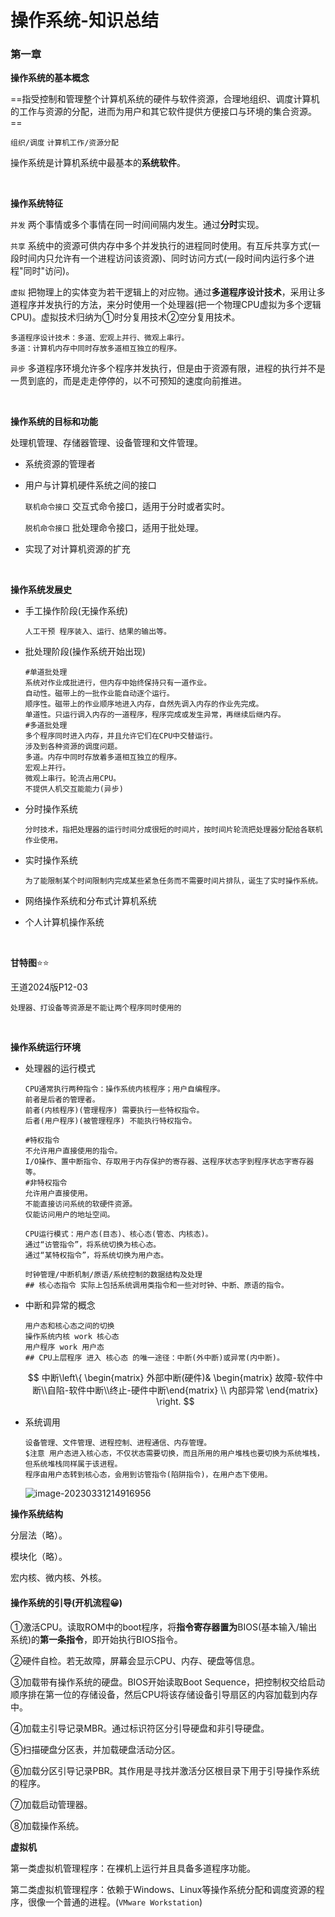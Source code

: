 # 操作系统-知识总结

### 第一章

**操作系统的基本概念**

==指受控制和管理整个计算机系统的硬件与软件资源，合理地组织、调度计算机的工作与资源的分配，进而为用户和其它软件提供方便接口与环境的集合资源。==

`组织/调度` `计算机工作/资源分配`

操作系统是计算机系统中最基本的**系统软件**。

<br>

**操作系统特征**

`并发` 两个事情或多个事情在同一时间间隔内发生。通过**分时**实现。

`共享` 系统中的资源可供内存中多个并发执行的进程同时使用。有互斥共享方式(一段时间内只允许有一个进程访问该资源)、同时访问方式(一段时间内运行多个进程"同时"访问)。

`虚拟` 把物理上的实体变为若干逻辑上的对应物。通过**多道程序设计技术**，采用让多道程序并发执行的方法，来分时使用一个处理器(把一个物理CPU虚拟为多个逻辑CPU)。虚拟技术归纳为①时分复用技术②空分复用技术。

```
多道程序设计技术：多道、宏观上并行、微观上串行。
多道：计算机内存中同时存放多道相互独立的程序。
```

`异步` 多道程序环境允许多个程序并发执行，但是由于资源有限，进程的执行并不是一贯到底的，而是走走停停的，以不可预知的速度向前推进。

<br>

**操作系统的目标和功能**

处理机管理、存储器管理、设备管理和文件管理。

* 系统资源的管理者

* 用户与计算机硬件系统之间的接口

  `联机命令接口` 交互式命令接口，适用于分时或者实时。

  `脱机命令接口` 批处理命令接口，适用于批处理。

* 实现了对计算机资源的扩充

<br>

**操作系统发展史**

* 手工操作阶段(无操作系统)

  ```
  人工干预 程序装入、运行、结果的输出等。
  ```

* 批处理阶段(操作系统开始出现)

  ```shell
  #单道批处理
  系统对作业成批进行，但内存中始终保持只有一道作业。
  自动性。磁带上的一批作业能自动逐个运行。
  顺序性。磁带上的作业顺序地进入内存，自然先调入内存的作业先完成。
  单道性。只运行调入内存的一道程序，程序完成或发生异常，再继续后继内存。
  #多道批处理
  多个程序同时进入内存，并且允许它们在CPU中交替运行。
  涉及到各种资源的调度问题。
  多道。内存中同时存放着多道相互独立的程序。
  宏观上并行。
  微观上串行。轮流占用CPU。
  不提供人机交互能能力(异步)
  ```

* 分时操作系统

  ```
  分时技术，指把处理器的运行时间分成很短的时间片，按时间片轮流把处理器分配给各联机作业使用。
  ```

* 实时操作系统

  ```
  为了能限制某个时间限制内完成某些紧急任务而不需要时间片排队，诞生了实时操作系统。
  ```

* 网络操作系统和分布式计算机系统

* 个人计算机操作系统

<br>

**甘特图**⭐⭐

王道2024版P12-03

`处理器、打设备等资源是不能让两个程序同时使用的`

<br>

**操作系统运行环境**

* 处理器的运行模式

  ````shell
  CPU通常执行两种指令：操作系统内核程序；用户自编程序。
  前者是后者的管理者。
  前者(内核程序)(管理程序) 需要执行一些特权指令。
  后者(用户程序)(被管理程序) 不能执行特权指令。
  
  #特权指令
  不允许用户直接使用的指令。
  I/O操作、置中断指令、存取用于内存保护的寄存器、送程序状态字到程序状态字寄存器等。
  #非特权指令
  允许用户直接使用。
  不能直接访问系统的软硬件资源。
  仅能访问用户的地址空间。
  
  CPU运行模式：用户态(目态)、核心态(管态、内核态)。
  通过“访管指令”，将系统切换为核心态。
  通过“某特权指令”，将系统切换为用户态。
  
  时钟管理/中断机制/原语/系统控制的数据结构及处理
  ## 核心态指令 实际上包括系统调用类指令和一些对时钟、中断、原语的指令。
  ````

* 中断和异常的概念

  ```shell
  用户态和核心态之间的切换
  操作系统内核 work 核心态
  用户程序 work 用户态
  ## CPU上层程序 进入 核心态 的唯一途径：中断(外中断)或异常(内中断)。
  ```

  $$ 中断\left\{ \begin{matrix} 外部中断(硬件)& \begin{matrix} 故障-软件中断\\自陷-软件中断\\终止-硬件中断\end{matrix}   \\ 内部异常  \end{matrix} \right. $$

* 系统调用

  ```shell
  设备管理、文件管理、进程控制、进程通信、内存管理。
  $注意 用户态进入核心态，不仅状态需要切换，而且所用的用户堆栈也要切换为系统堆栈，但系统堆栈同样属于该进程。
  程序由用户态转到核心态，会用到访管指令(陷阱指令)，在用户态下使用。
  ```
  
  ![image-20230331214916956](https://raw.githubusercontent.com/kevin-aron/photo/main/os/image-20230331214916956.png?token=GHSAT0AAAAAAB746PMNJRBYEIIJGBJSCZLOZBG6PNQ)

**操作系统结构**

分层法（略）。

模块化（略）。

宏内核、微内核、外核。

#### 操作系统的引导(开机流程😀)

①激活CPU。读取ROM中的boot程序，将**指令寄存器置为**BIOS(基本输入/输出系统)的**第一条指令**，即开始执行BIOS指令。

②硬件自检。若无故障，屏幕会显示CPU、内存、硬盘等信息。

③加载带有操作系统的硬盘。BIOS开始读取Boot Sequence，把控制权交给启动顺序排在第一位的存储设备，然后CPU将该存储设备引导扇区的内容加载到内存中。

④加载主引导记录MBR。通过标识符区分引导硬盘和非引导硬盘。

⑤扫描硬盘分区表，并加载硬盘活动分区。

⑥加载分区引导记录PBR。其作用是寻找并激活分区根目录下用于引导操作系统的程序。

⑦加载启动管理器。

⑧加载操作系统。

**虚拟机**

第一类虚拟机管理程序：在裸机上运行并且具备多道程序功能。

第二类虚拟机管理程序：依赖于Windows、Linux等操作系统分配和调度资源的程序，很像一个普通的进程。(`VMware Workstation`)